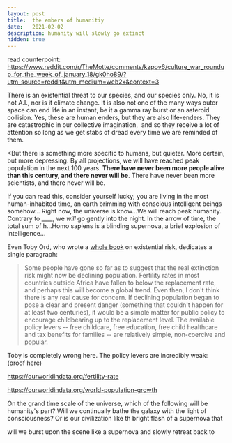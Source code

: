 ```yaml
---
layout: post
title:  the embers of humanitiy
date:   2021-02-02
description: humanity will slowly go extinct
hidden: true
---
```

read counterpoint: https://www.reddit.com/r/TheMotte/comments/kzpov6/culture_war_roundup_for_the_week_of_january_18/gk0ho89/?utm_source=reddit&utm_medium=web2x&context=3

There is an existential threat to our species, and our species only. No, it is not A.I., nor is it climate change. It is also not one of the many ways outer space can end life in an instant, be it a gamma ray burst or an asteroid collision. Yes, these are human enders, but they are also life-enders. They are catastrophic in our collective imagination,  and so they receive a lot of attention so long as we get stabs of dread every time we are reminded of them.

<But there is something more specific to humans, but quieter. More certain, but more depressing. By all projections, we will have reached peak population in the next 100 years. **There have never been more people alive than this century, and there never will be**. There have never been more scientists, and there never will be.

If you can read this, consider yourself lucky; you are living in the most human-inhabited time, an earth brimming with conscious intelligent beings somehow... Right now, the universe is know...We will reach peak humanity. Contrary to ____, we *will* go gently into the night. In the arrow of time, the total sum of h...Homo sapiens is a blinding supernova, a brief explosion of intelligence...



Even Toby Ord, who wrote a [whole book](https://www.goodreads.com/book/show/50485582-the-precipice) on existential risk, dedicates a single paragraph:

> Some people have gone so far as to suggest that the real extinction risk might now be declining population. Fertility rates in most countries outside Africa have fallen to below the replacement rate, and perhaps this will become a global trend. Even then, I don't think there is any real cause for concern. If declining population began to pose a clear and present danger (something that couldn't happen for at least two centuries), it would be a simple matter for public policy to encourage childbearing up to the replacement level. The available policy levers -- free childcare, free education, free child healthcare and tax benefits for families -- are relatively simple, non-coercive and popular.

Toby is completely wrong here. The policy levers are incredibly weak: (proof here)

https://ourworldindata.org/fertility-rate

https://ourworldindata.org/world-population-growth





On the grand time scale of the universe, which of the following will be humanity's part? Will we continually bathe the galaxy with the light of consciousness? Or is our civilization like th bright flash of a supernova that 

will we burst upon the scene like a supernova and slowly retreat back to